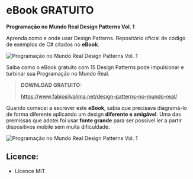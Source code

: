 # eBook GRATUITO

**Programação no Mundo Real Design Patterns Vol. 1**

Aprenda como e onde usar Design Patterns.
Repositório oficial de código de exemplos de C# citados no **eBook**.

![Programação no Mundo Real Design Patterns Vol. 1](https://www.fabiosilvalima.net/wp-content/uploads/2017/03/fabiosilvalima-ebook-design-patterns-INSTAGRAM.jpg)


Saiba como o eBook gratuito com 15 Design Patterns pode impulsionar e turbinar sua Programação no Mundo Real.

> **DOWNLOAD GRATUITO:**
>
> https://www.fabiosilvalima.net/design-patterns-no-mundo-real/


Quando comecei a escrever este **eBook**, sabia que precisava diagramá-lo de forma diferente aplicando um design **diferente e amigável**. Uma das premissas que adotei foi usar **fonte grande** para ser possível ler a partir dispositivos mobile sem muita dificuldade.

![Programação no Mundo Real Design Patterns Vol. 1](https://www.fabiosilvalima.net/wp-content/uploads/2017/02/fabiosilvalima-e-book-design-patterns-inside-2.png)

Licence:
---

- Licence MIT
